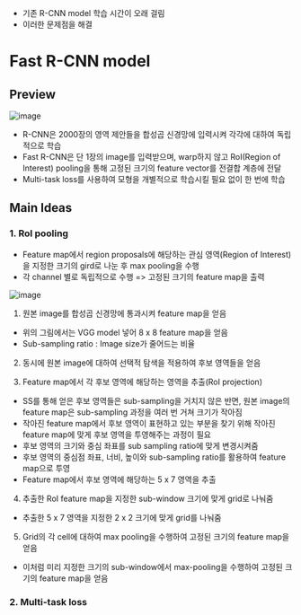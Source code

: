 - 기존 R-CNN model 학습 시간이 오래 걸림
- 이러한 문제점을 해결

# Fast R-CNN model

## Preview

![image](https://user-images.githubusercontent.com/80622859/216759445-4bd5c631-901f-44ec-b714-ac648d59b5b2.png)

- R-CNN은 2000장의 영역 제안들을 합성곱 신경망에 입력시켜 각각에 대하여 독립적으로 학습
- Fast R-CNN은 단 1장의 image를 입력받으며, warp하지 않고 RoI(Region of Interest) pooling을 통해 고정된 크기의 feature vector를 전결합 계층에 전달
- Multi-task loss를 사용하여 모형을 개별적으로 학습시킬 필요 없이 한 번에 학습

## Main Ideas

### 1. RoI pooling

- Feature map에서 region proposals에 해당하는 관심 영역(Region of Interest)을 지정한 크기의 gird로 나눈 후 max pooling을 수행
- 각 channel 별로 독립적으로 수행 => 고정된 크기의 feature map을 출력

![image](https://user-images.githubusercontent.com/80622859/216759601-251d5207-48dd-4aee-b709-81150a350a82.png)

1. 원본 image를 합성곱 신경망에 통과시켜 feature map을 얻음
- 위의 그림에서는 VGG model 넣어 8 x 8 feature map을 얻음
- Sub-sampling ratio : Image size가 줄어드는 비율

2. 동시에 원본 image에 대하여 선택적 탐색을 적용하여 후보 영역들을 얻음

3. Feature map에서 각 후보 영역에 해당하는 영역을 추출(RoI projection)
- SS를 통해 얻은 후보 영역들은 sub-sampling을 거치지 않은 반면, 원본 image의 feature map은 sub-sampling 과정을 여러 번 거쳐 크기가 작아짐
- 작아진 feature map에서 후보 영역이 표현하고 있는 부분을 찾기 위해 작아진 feature map에 맞게 후보 영역을 투영해주는 과정이 필요
- 후보 영역의 크기와 중심 좌표를 sub sampling ratio에 맞게 변경시켜줌
- 후보 영역의 중심점 좌표, 너비, 높이와 sub-sampling ratio를 활용하여 feature map으로 투영
- Feature map에서 후보 영역에 해당하는 5 x 7 영역을 추출

4. 추출한 RoI feature map을 지정한 sub-window 크기에 맞게 grid로 나눠줌
- 추출한 5 x 7 영역을 지정한 2 x 2 크기에 맞게 grid를 나눠줌

5. Grid의 각 cell에 대하여 max pooling을 수행하여 고정된 크기의 feature map을 얻음

- 이처럼 미리 지정한 크기의 sub-window에서 max-pooling을 수행하여 고정된 크기의 feature map을 얻음

### 2. Multi-task loss
